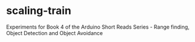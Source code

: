# scaling-train
Experiments for Book 4 of the Arduino Short Reads Series - Range finding, Object Detection and Object Avoidance

